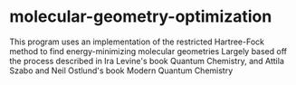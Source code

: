 # molecular-geometry-optimization
This program uses an implementation of the restricted Hartree-Fock method to find energy-minimizing molecular geometries
Largely based off the process described in Ira Levine's book Quantum Chemistry, and Attila Szabo and Neil Ostlund's book Modern Quantum Chemistry
